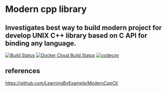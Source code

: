 # Modern cpp library

## Investigates best way to build modern project for develop UNIX C++ library based on C API for binding any language. 

[![Build Status](https://travis-ci.org/armatusmiles/cprogen-core.svg?branch=master)](https://travis-ci.org/armatusmiles/cprogen-core)
[![Docker Cloud Build Status](https://img.shields.io/docker/cloud/build/armatusmiles/cprogen-core.svg)](https://hub.docker.com/r/armatusmiles/cprogen-core)
[![codecov](https://codecov.io/gh/armatusmiles/cprogen-core/branch/master/graph/badge.svg)](https://codecov.io/gh/armatusmiles/cprogen-core)

## references
https://github.com/LearningByExample/ModernCppCI/
